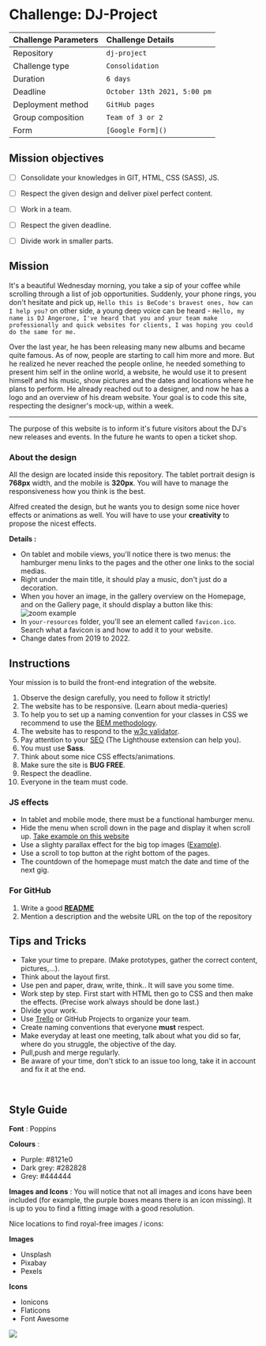 # Challenge: DJ-Project


|Challenge Parameters  |Challenge Details              |
|:---------------------|:------------------------------|
|Repository            |`dj-project`               |
|Challenge type        |`Consolidation`                |
|Duration              |`6 days`                        |
|Deadline              |`October 13th 2021, 5:00 pm`   |
|Deployment method     |`GitHub pages`                 |
|Group composition     |`Team of 3 or 2`                  |
|Form                  |`[Google Form]()` |



## Mission objectives

 - [ ] Consolidate your knowledges in GIT, HTML, CSS (SASS), JS.
 - [ ] Respect the given design and deliver pixel perfect content.
 - [ ] Work in a team.
 - [ ] Respect the given deadline.
 - [ ] Divide work in smaller parts.


## Mission

It's a beautiful Wednesday morning, you take a sip of your coffee while scrolling through a list of job opportunities. Suddenly, your phone rings, you don't hesitate and pick up, `Hello this is BeCode's bravest ones, how can I help you?` on other side, a young deep voice can be heard - `Hello, my name is DJ Angerone, I've heard that you and your team make professionally and quick websites for clients, I was hoping you could do the same for me.` 

Over the last year, he has been releasing many new albums and became quite famous. As of now, people are starting to call him more and more. But he realized he never reached the people online, he needed something to present him self in the online world, a website, he would use it to present himself and his music, show pictures and the dates and locations where he plans to perform.
He already reached out to a designer, and now he has a logo and an overview of his dream website. Your goal is to code this site, respecting the designer's mock-up, within a week. 

---

The purpose of this website is to inform it's future visitors about the DJ's new releases and events. In the future he wants to open a ticket shop.

### About the design

All the design are located inside this repository. The tablet portrait design is **768px** width, and the mobile is **320px**. You will have to manage the responsiveness how you think is the best.

Alfred created the design, but he wants you to design some nice hover effects or animations as well. You will have to use your **creativity** to propose the nicest effects.

**Details :** 
- On tablet and mobile views, you'll notice there is two menus: the hamburger menu links to the pages and the other one links to the social medias.
- Right under the main title, it should play a music, don't just do a decoration.
- When you hover an image, in the gallery overview on the Homepage, and on the Gallery page, it should display a button like this: <br>
![zoom example](./resources/hover-img-example.jpg)
- In `your-resources` folder, you'll see an element called `favicon.ico`. Search what a favicon is and how to add it to your website. 
- Change dates from 2019 to 2022. 

## Instructions

Your mission is to build the front-end integration of the website. 

1. Observe the design carefully, you need to follow it strictly!
1. The website has to be responsive. (Learn about media-queries)
1. To help you to set up a naming convention for your classes in CSS we recommend to use the [BEM methodology](https://css-tricks.com/bem-101/). 
1. The website has to respond to the [w3c validator](https://validator.w3.org/).
1. Pay attention to your [SEO](https://moz.com/beginners-guide-to-seo) (The Lighthouse extension can help you).
1. You must use **Sass**. 
1. Think about some nice CSS effects/animations.
1. Make sure the site is **BUG FREE**.
1. Respect the deadline.
1. Everyone in the team must code.

### JS effects

* In tablet and mobile mode, there must be a functional hamburger menu.
* Hide the menu when scroll down in the page and display it when scroll up. [Take example on this website](https://wicky.nillia.ms/headroom.js/)
* Use a slighty parallax effect for the big top images ([Example](https://boyntonyards.com/)). 
* Use a scroll to top button at the right bottom of the pages. 
* The countdown of the homepage must match the date and time of the next gig. 

### For GitHub

1. Write a good [**README**](https://medium.com/becode/comment-faire-un-readme-sur-github-cc11f3df606a)
1. Mention a description and the website URL on the top of the repository


## Tips and Tricks

- Take your time to prepare. (Make prototypes, gather the correct content, pictures,...).
- Think about the layout first.
- Use pen and paper, draw, write, think.. It will save you some time.
- Work step by step. First start with HTML then go to CSS and then make the effects. (Precise work always should be done last.)
- Divide your work.
- Use [Trello](https://trello.com) or GitHub Projects to organize your team.
- Create naming conventions that everyone **must** respect.
- Make everyday at least one meeting, talk about what you did so far, where do you struggle, the objective of the day.
- Pull,push and merge regularly.
- Be aware of your time, don't stick to an issue too long, take it in account and fix it at the end.

<br>

## Style Guide

**Font** : Poppins

**Colours** :

- Purple: #8121e0
- Dark grey: #282828
- Grey: #444444

**Images and Icons** :
You will notice that not all images and icons have been included (for example, the purple boxes means there is an icon missing). It is up to you to find a fitting image with a good resolution.

Nice locations to find royal-free images / icons:

**Images**

- Unsplash
- Pixabay
- Pexels

**Icons**
- Ionicons
- Flaticons
- Font Awesome


![](https://media.giphy.com/media/3o7abuqxszgO6pFb3i/giphy.gif)
